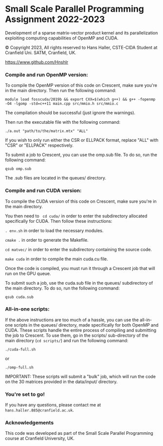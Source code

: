 # Small Scale Parallel Programming Assignment 2022-2023
Development of a sparse matrix-vector product kernel and its parallelization exploiting computing capabilities of OpenMP and CUDA.

© Copyright 2023, All rights reserved to Hans Haller, CSTE-CIDA Student at Cranfield Uni. SATM, Cranfield, UK.

https://www.github.com/Hnshlr

### Compile and run OpenMP version:
To compile the OpenMP version of this code on Crescent, make sure you're in the main directory.
Then run the following command:

``` module load fosscuda/2019b && export CXX=$(which g++) && g++ -fopenmp -O4 -lgomp -std=c++11 main.cpp src/mmio.h src/mmio.c ```

The compilation should be successful (just ignore the warnings).

Then run the executable file with the following command:

``` ./a.out "path/to/the/matrix.mtx" "ALL" ```

If you wish to only run either the CSR or ELLPACK format, replace "ALL" with "CSR" or "ELLPACK" respectively.

To submit a job to Crescent, you can use the omp.sub file. To do so, run the following command:

``` qsub omp.sub ```

The .sub files are located in the queues/ directory. 

### Compile and run CUDA version:
To compile the CUDA version of this code on Crescent, make sure you're in the main directory.

You then need to ``` cd cuda/``` in order to enter the subdirectory allocated specifically for CUDA. Then follow these instructions:

```. env.sh``` in order to load the necessary modules.

```cmake .``` in order to generate the Makefile.

```cd matvec/``` in order to enter the subdirectory containing the source code.

```make cuda``` in order to compile the main cuda.cu file.

Once the code is compiled, you must run it through a Crescent job that will run on the GPU queue.

To submit such a job, use the cuda.sub file in the queues/ subdirectory of the main directory.  To do so, run the following command:

```qsub cuda.sub```

### All-in-one scripts:

If the above instructions are too much of a hassle, you can use the all-in-one scripts in the queues/ directory, made specifically for both OpenMP and CUDA.
These scripts handle the entire process of compiling and submitting the job to Crescent.
To use them, go in the scripts/ sub-directory of the main directory (```cd scripts/```) and run the following command:

```./cuda-full.sh ```

or

```./omp-full.sh ```

IMPORTANT: These scripts will submit a "bulk" job, which will run the code on the 30 matrices provided in the data/input/ directory.

### You're set to go!

If you have any questions, please contact me at ```hans.haller.885@cranfield.ac.uk```.


### Acknowledgements

This code was developed as part of the Small Scale Parallel Programming course at Cranfield University, UK. 